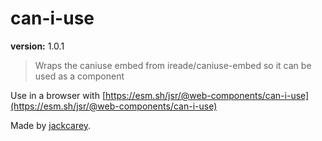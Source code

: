 # can-i-use

**version:** 1.0.1

> Wraps the caniuse embed from ireade/caniuse-embed so it can be used as a component

Use in a browser with [https://esm.sh/jsr/@web-components/can-i-use](https://esm.sh/jsr/@web-components/can-i-use)

Made by [jackcarey](https://jackcarey.co.uk).
